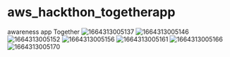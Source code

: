 # aws_hackthon_togetherapp
awareness app
Together
![1664313005137](https://user-images.githubusercontent.com/77586282/192636537-3689de40-86ed-462f-8041-a091bda3321a.jpg)
![1664313005146](https://user-images.githubusercontent.com/77586282/192636547-eaf68226-1a03-4f5c-beea-e6785feff584.jpg)
![1664313005152](https://user-images.githubusercontent.com/77586282/192636554-95c522f8-970d-4ff4-bc12-2dea4df3c834.jpg)
![1664313005156](https://user-images.githubusercontent.com/77586282/192636557-6b4e43e2-3ccb-4f55-ab98-a0546b2f029e.jpg)
![1664313005161](https://user-images.githubusercontent.com/77586282/192636562-48103203-d713-4f8d-898e-a053527a4641.jpg)
![1664313005166](https://user-images.githubusercontent.com/77586282/192636566-5460be4f-daa8-4678-b27f-65c0595ef567.jpg)
![1664313005170](https://user-images.githubusercontent.com/77586282/192636569-9c857cea-e5b2-41e0-8e2e-a09ca7a1ac37.png)
